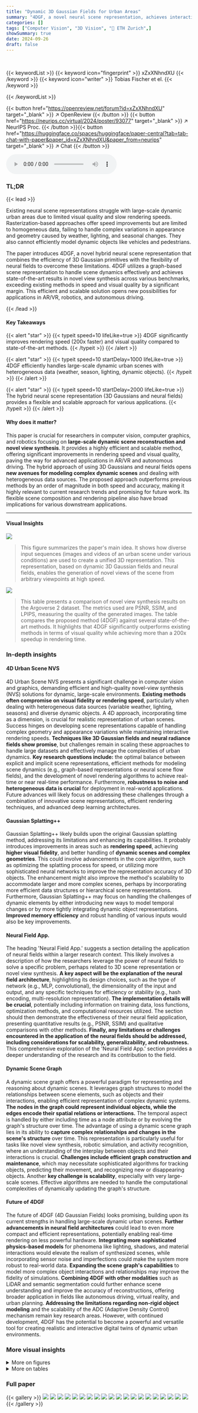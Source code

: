 ```yaml
---
title: "Dynamic 3D Gaussian Fields for Urban Areas"
summary: "4DGF, a novel neural scene representation, achieves interactive-speed novel view synthesis for large-scale dynamic urban areas by efficiently combining 3D Gaussians and neural fields."
categories: []
tags: ["Computer Vision", "3D Vision", "🏢 ETH Zurich",]
showSummary: true
date: 2024-09-26
draft: false
---
```


<br>

{{< keywordList >}}
{{< keyword icon="fingerprint" >}} xZxXNhndXU {{< /keyword >}}
{{< keyword icon="writer" >}} Tobias Fischer et el. {{< /keyword >}}
 
{{< /keywordList >}}

{{< button href="https://openreview.net/forum?id=xZxXNhndXU" target="_blank" >}}
↗ OpenReview
{{< /button >}}
{{< button href="https://neurips.cc/virtual/2024/poster/93077" target="_blank" >}}
↗ NeurIPS Proc.
{{< /button >}}{{< button href="https://huggingface.co/spaces/huggingface/paper-central?tab=tab-chat-with-paper&paper_id=xZxXNhndXU&paper_from=neurips" target="_blank" >}}
↗ Chat
{{< /button >}}



<audio controls>
    <source src="https://ai-paper-reviewer.com/xZxXNhndXU/podcast.wav" type="audio/wav">
    Your browser does not support the audio element.
</audio>


### TL;DR


{{< lead >}}

Existing neural scene representations struggle with large-scale dynamic urban areas due to limited visual quality and slow rendering speeds.  Rasterization-based approaches offer speed improvements but are limited to homogeneous data, failing to handle complex variations in appearance and geometry caused by weather, lighting, and seasonal changes.  They also cannot efficiently model dynamic objects like vehicles and pedestrians.

The paper introduces 4DGF, a novel hybrid neural scene representation that combines the efficiency of 3D Gaussian primitives with the flexibility of neural fields to overcome these limitations.  4DGF utilizes a graph-based scene representation to handle scene dynamics effectively and achieves state-of-the-art results in novel view synthesis across various benchmarks, exceeding existing methods in speed and visual quality by a significant margin.  This efficient and scalable solution opens new possibilities for applications in AR/VR, robotics, and autonomous driving.

{{< /lead >}}


#### Key Takeaways

{{< alert "star" >}}
{{< typeit speed=10 lifeLike=true >}} 4DGF significantly improves rendering speed (200x faster) and visual quality compared to state-of-the-art methods. {{< /typeit >}}
{{< /alert >}}

{{< alert "star" >}}
{{< typeit speed=10 startDelay=1000 lifeLike=true >}} 4DGF efficiently handles large-scale dynamic urban scenes with heterogeneous data (weather, season, lighting, dynamic objects). {{< /typeit >}}
{{< /alert >}}

{{< alert "star" >}}
{{< typeit speed=10 startDelay=2000 lifeLike=true >}} The hybrid neural scene representation (3D Gaussians and neural fields) provides a flexible and scalable approach for various applications. {{< /typeit >}}
{{< /alert >}}

#### Why does it matter?
This paper is crucial for researchers in computer vision, computer graphics, and robotics focusing on **large-scale dynamic scene reconstruction and novel view synthesis**.  It provides a highly efficient and scalable method, offering significant improvements in rendering speed and visual quality, paving the way for advanced applications in AR/VR and autonomous driving. The hybrid approach of using 3D Gaussians and neural fields opens **new avenues for modeling complex dynamic scenes** and dealing with heterogeneous data sources.  The proposed approach outperforms previous methods by an order of magnitude in both speed and accuracy, making it highly relevant to current research trends and promising for future work.  Its flexible scene composition and rendering pipeline also have broad implications for various downstream applications.

------
#### Visual Insights



![](https://ai-paper-reviewer.com/xZxXNhndXU/figures_0_1.jpg)

> This figure summarizes the paper's main idea.  It shows how diverse input sequences (images and videos of an urban scene under various conditions) are used to create a unified 3D representation. This representation, based on dynamic 3D Gaussian fields and neural fields, enables the generation of novel views of the scene from arbitrary viewpoints at high speed.





![](https://ai-paper-reviewer.com/xZxXNhndXU/tables_6_1.jpg)

> This table presents a comparison of novel view synthesis results on the Argoverse 2 dataset.  The metrics used are PSNR, SSIM, and LPIPS, measuring the quality of the generated images.  The table compares the proposed method (4DGF) against several state-of-the-art methods. It highlights that 4DGF significantly outperforms existing methods in terms of visual quality while achieving more than a 200x speedup in rendering time.





### In-depth insights


#### 4D Urban Scene NVS
4D Urban Scene NVS presents a significant challenge in computer vision and graphics, demanding efficient and high-quality novel-view synthesis (NVS) solutions for dynamic, large-scale environments.  **Existing methods often compromise on visual fidelity or rendering speed**, particularly when dealing with heterogeneous data sources (variable weather, lighting, seasons) and diverse dynamic objects.  A 4D approach, incorporating time as a dimension, is crucial for realistic representation of urban scenes.  Success hinges on developing scene representations capable of handling complex geometry and appearance variations while maintaining interactive rendering speeds.  **Techniques like 3D Gaussian fields and neural radiance fields show promise**, but challenges remain in scaling these approaches to handle large datasets and effectively manage the complexities of urban dynamics.  **Key research questions include:** the optimal balance between explicit and implicit scene representations, efficient methods for modeling scene dynamics (e.g., graph-based representations or neural scene flow fields), and the development of novel rendering algorithms to achieve real-time or near real-time performance.  Furthermore, **robustness to noise and heterogeneous data is crucial** for deployment in real-world applications.  Future advances will likely focus on addressing these challenges through a combination of innovative scene representations, efficient rendering techniques, and advanced deep learning architectures.

#### Gaussian Splatting++
Gaussian Splatting++ likely builds upon the original Gaussian splatting method, addressing its limitations and enhancing its capabilities.  It probably introduces improvements in areas such as **rendering speed**, achieving **higher visual fidelity**, and better handling of **dynamic scenes and complex geometries**. This could involve advancements in the core algorithm, such as optimizing the splatting process for speed, or utilizing more sophisticated neural networks to improve the representation accuracy of 3D objects.  The enhancement might also improve the method's scalability to accommodate larger and more complex scenes, perhaps by incorporating more efficient data structures or hierarchical scene representations.  Furthermore, Gaussian Splatting++ may focus on handling the challenges of dynamic elements by either introducing new ways to model temporal changes or by more tightly integrating dynamic object representations.  **Improved memory efficiency** and robust handling of various inputs would also be key improvements.

#### Neural Field App.
The heading 'Neural Field App.' suggests a section detailing the application of neural fields within a larger research context.  This likely involves a description of how the researchers leverage the power of neural fields to solve a specific problem, perhaps related to 3D scene representation or novel view synthesis.  **A key aspect will be the explanation of the neural field architecture**, highlighting its design choices, such as the type of network (e.g., MLP, convolutional), the dimensionality of the input and output, and any specific techniques for efficiency or stability (e.g., hash encoding, multi-resolution representation). **The implementation details will be crucial**, potentially including information on training data, loss functions, optimization methods, and computational resources utilized. The section should then demonstrate the effectiveness of their neural field application, presenting quantitative results (e.g., PSNR, SSIM) and qualitative comparisons with other methods.  **Finally, any limitations or challenges encountered in the application of the neural fields should be addressed, including considerations for scalability, generalizability, and robustness.**  This comprehensive exploration of the 'Neural Field App.' section provides a deeper understanding of the research and its contribution to the field.

#### Dynamic Scene Graph
A dynamic scene graph offers a powerful paradigm for representing and reasoning about dynamic scenes.  It leverages graph structures to model the relationships between scene elements, such as objects and their interactions, enabling efficient representation of complex dynamic systems.  **The nodes in the graph could represent individual objects, while the edges encode their spatial relations or interactions.**  The temporal aspect is handled by either including time as a node attribute or by evolving the graph's structure over time. The advantage of using a dynamic scene graph lies in its ability to **capture complex relationships and changes in the scene's structure** over time.  This representation is particularly useful for tasks like novel view synthesis, robotic simulation, and activity recognition, where an understanding of the interplay between objects and their interactions is crucial.  **Challenges include efficient graph construction and maintenance**, which may necessitate sophisticated algorithms for tracking objects, predicting their movement, and recognizing new or disappearing objects.  Another **key challenge is scalability**, especially with very large-scale scenes.  Effective algorithms are needed to handle the computational complexities of dynamically updating the graph's structure.

#### Future of 4DGF
The future of 4DGF (4D Gaussian Fields) looks promising, building upon its current strengths in handling large-scale dynamic urban scenes.  **Further advancements in neural field architectures** could lead to even more compact and efficient representations, potentially enabling real-time rendering on less powerful hardware. **Integrating more sophisticated physics-based models** for phenomena like lighting, shadows, and material interactions would elevate the realism of synthesized scenes, while incorporating sensor noise and imperfections could make the system more robust to real-world data.  **Expanding the scene graph's capabilities** to model more complex object interactions and relationships may improve the fidelity of simulations.  **Combining 4DGF with other modalities** such as LiDAR and semantic segmentation could further enhance scene understanding and improve the accuracy of reconstructions, offering broader application in fields like autonomous driving, virtual reality, and urban planning.  **Addressing the limitations regarding non-rigid object modeling** and the scalability of the ADC (Adaptive Density Control) mechanism remain key research areas. However, with continued development, 4DGF has the potential to become a powerful and versatile tool for creating realistic and interactive digital twins of dynamic urban environments.


### More visual insights

<details>
<summary>More on figures
</summary>


![](https://ai-paper-reviewer.com/xZxXNhndXU/figures_3_1.jpg)

> This figure illustrates the overall process of rendering an image using the proposed 4DGF method. It starts with a scene graph representing the scene's configuration, including latent codes and transformations for dynamic objects.  This graph determines which 3D Gaussians are active and feed into neural fields that predict color, opacity corrections for static elements, and deformations for dynamic objects. The results are combined to generate the final rendered image.


![](https://ai-paper-reviewer.com/xZxXNhndXU/figures_9_1.jpg)

> This figure provides a qualitative comparison of the proposed 4DGF method against two state-of-the-art methods, SUDS and ML-NSG, on the Argoverse 2 dataset.  The comparison showcases RGB images and depth maps, highlighting the superior visual quality and detail preservation of 4DGF, especially in challenging areas such as the residential and downtown areas within the dataset.


![](https://ai-paper-reviewer.com/xZxXNhndXU/figures_9_2.jpg)

> This figure shows a sequence of images generated by the model, demonstrating its ability to accurately represent the articulated motion of a person getting out of a car and walking away. The red box highlights the person for better tracking of their movements.


![](https://ai-paper-reviewer.com/xZxXNhndXU/figures_16_1.jpg)

> This figure compares the qualitative results of novel view synthesis on the Argoverse 2 dataset.  It showcases the superior sharpness and reduced artifacts produced by the proposed 4DGF method compared to existing methods (SUDS [16] and ML-NSG [17]). The comparison highlights the improved rendering of both dynamic (moving objects) and static (stationary objects) elements in the scene, particularly in areas with transient geometry (elements that change over time, such as tree branches).


![](https://ai-paper-reviewer.com/xZxXNhndXU/figures_17_1.jpg)

> This figure shows a comparison of the results obtained using the full model and a model without transient geometry.  The full model correctly renders transient objects such as a banner and trees.  The model without transient geometry has missing objects and artifacts.  The comparison is done for both RGB and depth images.


![](https://ai-paper-reviewer.com/xZxXNhndXU/figures_18_1.jpg)

> This figure compares the efficiency of using neural fields versus spherical harmonics for rendering.  It shows that while spherical harmonics are faster for individual queries, the overall runtime difference is not significant due to other computational factors in the rendering pipeline.  The neural field approach offers greater flexibility in representing complex scenes and appearance variations, making it more suitable for large-scale, dynamic urban scene rendering.


![](https://ai-paper-reviewer.com/xZxXNhndXU/figures_18_2.jpg)

> This figure shows a histogram of the mean 3D Gaussian scales used in the model trained on the Argoverse 2 dataset. The x-axis represents the mean scale (in logarithmic scale), and the y-axis represents the frequency (also in logarithmic scale). The histogram shows that most of the 3D Gaussians have small scales, with only a few outliers having very large scales. The scene is approximately bounded within [-1, 1].


![](https://ai-paper-reviewer.com/xZxXNhndXU/figures_20_1.jpg)

> This figure compares the qualitative novel view synthesis results of three different methods (SUDS [16], ML-NSG [17], and 4DGF (Ours)) against the ground truth on the Argoverse 2 dataset.  The top two rows show examples from a residential area, while the bottom two rows showcase examples from a downtown area. The comparison highlights the differences in visual quality, specifically in terms of sharpness, artifact reduction, and overall fidelity to the ground truth.  4DGF demonstrates superior performance in generating sharper, more realistic images compared to the other two methods.


![](https://ai-paper-reviewer.com/xZxXNhndXU/figures_21_1.jpg)

> This figure shows qualitative results of the proposed method on the Waymo Open dataset. The figure shows a sequence of images rendering a street scene with pedestrians.  The results demonstrate the model's ability to accurately model articulated motion (pedestrians walking and carrying objects) and non-rigid deformations.  It highlights that the model can faithfully generate novel views of dynamic scenes.


</details>




<details>
<summary>More on tables
</summary>


![](https://ai-paper-reviewer.com/xZxXNhndXU/tables_7_1.jpg)
> This table presents the results of novel view synthesis experiments conducted on the KITTI and VKITTI2 datasets.  The results compare the performance of the proposed 4DGF method against several state-of-the-art techniques, using PSNR, SSIM, and LPIPS metrics.  The comparison is performed at three different training view fractions (75%, 50%, and 25%) to demonstrate the robustness and scalability of 4DGF across varying data conditions.

![](https://ai-paper-reviewer.com/xZxXNhndXU/tables_7_2.jpg)
> This table compares the performance of different novel view synthesis methods on the KITTI dataset.  The methods are evaluated using the PSNR, SSIM, and LPIPS metrics, which measure the visual quality of the generated images. The table specifically uses a data split from a different paper ([77]) and includes a baseline ([83]).  The results show that the proposed method, 4DGF, outperforms existing methods on this benchmark.

![](https://ai-paper-reviewer.com/xZxXNhndXU/tables_7_3.jpg)
> This table shows the results of novel view synthesis on the Waymo Open dataset using the Dynamic-32 split.  The table compares the performance of the proposed 4DGF method against other state-of-the-art methods, focusing on PSNR, SSIM, and rendering speed.  It highlights the superior performance of 4DGF, particularly in maintaining high visual quality in dynamic areas, which is a common problem for other methods. The rendering speed of 4DGF is significantly faster than the other methods presented.

![](https://ai-paper-reviewer.com/xZxXNhndXU/tables_8_1.jpg)
> This table presents a comparison of novel view synthesis results on the Argoverse 2 dataset.  It compares the proposed 4DGF method against several state-of-the-art techniques, evaluating performance using PSNR, SSIM, and LPIPS metrics.  A key finding is that 4DGF significantly outperforms existing methods in terms of both visual quality (PSNR, SSIM, LPIPS) and rendering speed.

![](https://ai-paper-reviewer.com/xZxXNhndXU/tables_8_2.jpg)
> This table presents a comparison of novel view synthesis results on the Argoverse 2 dataset.  It compares the proposed 4DGF method against several state-of-the-art techniques using metrics such as PSNR, SSIM, and LPIPS. The table highlights 4DGF's significant improvements in visual quality and rendering speed.  The results demonstrate that 4DGF achieves a substantial improvement over existing methods, exceeding them by over 3 dB in PSNR while achieving more than a 200x speed increase. This showcases the efficiency and effectiveness of the proposed 4DGF approach for novel view synthesis in large-scale, dynamic urban environments.

![](https://ai-paper-reviewer.com/xZxXNhndXU/tables_15_1.jpg)
> This table presents a comparison of novel view synthesis results on the Argoverse 2 dataset.  It compares the proposed 4DGF method against several state-of-the-art techniques, evaluating performance based on PSNR, SSIM, LPIPS, and rendering speed. The results show that 4DGF significantly outperforms existing methods in terms of visual quality (PSNR, SSIM, LPIPS) and achieves a more than 200x speedup in rendering.

![](https://ai-paper-reviewer.com/xZxXNhndXU/tables_18_1.jpg)
> This table presents ablation studies on two aspects of the model: (a) the impact of using 3D bounding box annotations from a pre-trained 3D tracker and (b) the effect of including the deformation head for non-rigid object motion modeling.  The results show that the model performs well even with noisy inputs from the 3D tracker and that including the deformation head improves performance.

![](https://ai-paper-reviewer.com/xZxXNhndXU/tables_18_2.jpg)
> This table presents the results of ablation studies conducted to evaluate the impact of different design choices on the overall performance of the proposed 4DGF model.  Specifically, it investigates the effects of using 3D bounding boxes for dynamic object representation and the inclusion of a deformation head for modeling non-rigid object motion. Part (a) compares the results on a single residential sequence and the full dataset, while part (b) focuses on a subset of the data with a higher concentration of non-rigid objects.

![](https://ai-paper-reviewer.com/xZxXNhndXU/tables_18_3.jpg)
> This table presents the ablation study comparing the performance of vanilla Adaptive Density Control (ADC) against the modified ADC proposed in the paper. The comparison is done on a single sequence setting using PSNR, SSIM, LPIPS, and the total number of 3D Gaussians and object 3D Gaussians. The results show that the modified ADC outperforms the vanilla version in terms of image quality metrics and results in a higher number of 3D Gaussians, especially for object 3D Gaussians.

</details>




### Full paper

{{< gallery >}}
<img src="https://ai-paper-reviewer.com/xZxXNhndXU/1.png" class="grid-w50 md:grid-w33 xl:grid-w25" />
<img src="https://ai-paper-reviewer.com/xZxXNhndXU/2.png" class="grid-w50 md:grid-w33 xl:grid-w25" />
<img src="https://ai-paper-reviewer.com/xZxXNhndXU/3.png" class="grid-w50 md:grid-w33 xl:grid-w25" />
<img src="https://ai-paper-reviewer.com/xZxXNhndXU/4.png" class="grid-w50 md:grid-w33 xl:grid-w25" />
<img src="https://ai-paper-reviewer.com/xZxXNhndXU/5.png" class="grid-w50 md:grid-w33 xl:grid-w25" />
<img src="https://ai-paper-reviewer.com/xZxXNhndXU/6.png" class="grid-w50 md:grid-w33 xl:grid-w25" />
<img src="https://ai-paper-reviewer.com/xZxXNhndXU/7.png" class="grid-w50 md:grid-w33 xl:grid-w25" />
<img src="https://ai-paper-reviewer.com/xZxXNhndXU/8.png" class="grid-w50 md:grid-w33 xl:grid-w25" />
<img src="https://ai-paper-reviewer.com/xZxXNhndXU/9.png" class="grid-w50 md:grid-w33 xl:grid-w25" />
<img src="https://ai-paper-reviewer.com/xZxXNhndXU/10.png" class="grid-w50 md:grid-w33 xl:grid-w25" />
<img src="https://ai-paper-reviewer.com/xZxXNhndXU/11.png" class="grid-w50 md:grid-w33 xl:grid-w25" />
<img src="https://ai-paper-reviewer.com/xZxXNhndXU/12.png" class="grid-w50 md:grid-w33 xl:grid-w25" />
<img src="https://ai-paper-reviewer.com/xZxXNhndXU/13.png" class="grid-w50 md:grid-w33 xl:grid-w25" />
<img src="https://ai-paper-reviewer.com/xZxXNhndXU/14.png" class="grid-w50 md:grid-w33 xl:grid-w25" />
<img src="https://ai-paper-reviewer.com/xZxXNhndXU/15.png" class="grid-w50 md:grid-w33 xl:grid-w25" />
<img src="https://ai-paper-reviewer.com/xZxXNhndXU/16.png" class="grid-w50 md:grid-w33 xl:grid-w25" />
<img src="https://ai-paper-reviewer.com/xZxXNhndXU/17.png" class="grid-w50 md:grid-w33 xl:grid-w25" />
<img src="https://ai-paper-reviewer.com/xZxXNhndXU/18.png" class="grid-w50 md:grid-w33 xl:grid-w25" />
<img src="https://ai-paper-reviewer.com/xZxXNhndXU/19.png" class="grid-w50 md:grid-w33 xl:grid-w25" />
<img src="https://ai-paper-reviewer.com/xZxXNhndXU/20.png" class="grid-w50 md:grid-w33 xl:grid-w25" />
{{< /gallery >}}